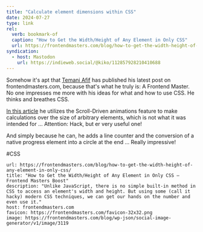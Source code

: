 ```yaml
---
title: "Calculate element dimensions within CSS"
date: 2024-07-27
type: link
rel:
  verb: bookmark-of
  caption: "How to Get the Width/Height of Any Element in Only CSS"
  url: https://frontendmasters.com/blog/how-to-get-the-width-height-of-any-element-in-only-css/
syndication:
  - host: Mastodon
    url: https://indieweb.social/@kiko/112857928210410688
---
```


Somehow it's apt that [Temani Afif](https://css-articles.com/) has published his latest post on frontendmasters.com, because that's what he truly is: A Frontend Master. No one impresses me more with his ideas for what and how to use CSS. He thinks and breathes CSS.

[In this article](https://frontendmasters.com/blog/how-to-get-the-width-height-of-any-element-in-only-css/) he utilizes the Scroll-Driven animations feature to make calculations over the size of arbitrary elements, which is not what it was intended for ... Attention: Hack, but er very useful one!

And simply because he can, he adds a line counter and the conversion of a native progress element into a circle at the end ... Really impressive!

#CSS

```cardlink
url: https://frontendmasters.com/blog/how-to-get-the-width-height-of-any-element-in-only-css/
title: "How to Get the Width/Height of Any Element in Only CSS – Frontend Masters Boost"
description: "Unlike JavaScript, there is no simple built-in method in CSS to access an element's width and height. But using some (call it hacky) modern CSS techniques, we can get our hands on the number and even use it."
host: frontendmasters.com
favicon: https://frontendmasters.com/favicon-32x32.png
image: https://frontendmasters.com/blog/wp-json/social-image-generator/v1/image/3119
```
